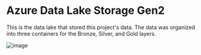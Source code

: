 # Azure Data Lake Storage Gen2 

This is the data lake that stored this project's data. The data was organized into three containers for the Bronze, Silver, and Gold layers.

![image](https://github.com/user-attachments/assets/8f00c905-a8b3-4d4d-887c-91f5cc1377cb)
